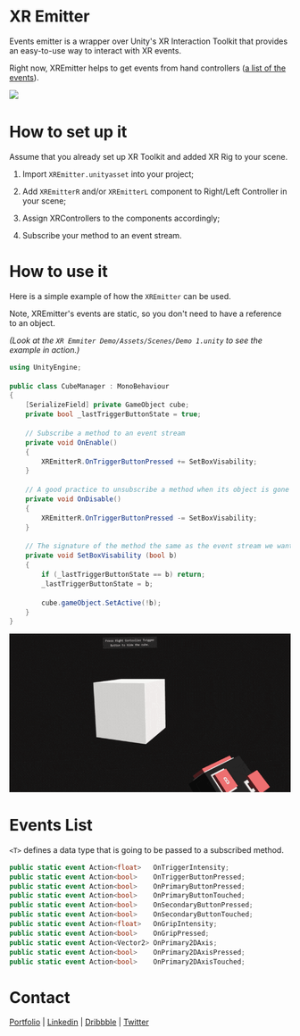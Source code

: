 # XR Emitter
Events emitter is a wrapper over Unity's XR Interaction Toolkit that provides an easy-to-use way to interact with XR events.

Right now, XREmitter helps to get events from hand controllers ([a list of the events](#events-list)).

<img src="media/xr_emitter_events.gif" width="600">

# How to set up it
Assume that you already set up XR Toolkit and added XR Rig to your scene.

1. Import `XREmitter.unityasset` into your project;

2. Add `XREmitterR` and/or `XREmitterL` component to Right/Left Controller in your scene;

3. Assign XRControllers to the components accordingly;

4. Subscribe your method to an event stream.

# How to use it
Here is a simple example of how the `XREmitter` can be used. 

Note, XREmitter's events are static, so you don't need to have a reference to an object.

*(Look at the `XR Emmiter Demo/Assets/Scenes/Demo 1.unity` to see the example in action.)*

```csharp
using UnityEngine;

public class CubeManager : MonoBehaviour
{
    [SerializeField] private GameObject cube;
    private bool _lastTriggerButtonState = true;
    
    // Subscribe a method to an event stream
    private void OnEnable() 
    {
        XREmitterR.OnTriggerButtonPressed += SetBoxVisability;
    }

    // A good practice to unsubscribe a method when its object is gone
    private void OnDisable() 
    {
        XREmitterR.OnTriggerButtonPressed -= SetBoxVisability;
    }

    // The signature of the method the same as the event stream we want to subscribe to.
    private void SetBoxVisability (bool b) 
    {
        if (_lastTriggerButtonState == b) return;
        _lastTriggerButtonState = b;

        cube.gameObject.SetActive(!b);
    }
}
```
<img src="media/xr_emitter_events2.gif" width="600">

# Events List
` <T> ` defines a data type that is going to be passed to a subscribed method.
```csharp
public static event Action<float>   OnTriggerIntensity;
public static event Action<bool>    OnTriggerButtonPressed;
public static event Action<bool>    OnPrimaryButtonPressed;
public static event Action<bool>    OnPrimaryButtonTouched;
public static event Action<bool>    OnSecondaryButtonPressed;
public static event Action<bool>    OnSecondaryButtonTouched;
public static event Action<float>   OnGripIntensity;
public static event Action<bool>    OnGripPressed;
public static event Action<Vector2> OnPrimary2DAxis;
public static event Action<bool>    OnPrimary2DAxisPressed;
public static event Action<bool>    OnPrimary2DAxisTouched;
```

# Contact
[Portfolio](https://olegfrolov.design/) | [Linkedin](https://www.linkedin.com/in/oleg-frolov-6a6a4752/) | [Dribbble](https://dribbble.com/Volorf) | [Twitter](https://www.twitter.com/volorf)